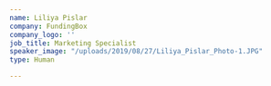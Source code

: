 ```yaml
---
name: Liliya Pislar
company: FundingBox
company_logo: ''
job_title: Marketing Specialist
speaker_image: "/uploads/2019/08/27/Liliya_Pislar_Photo-1.JPG"
type: Human

---
```

